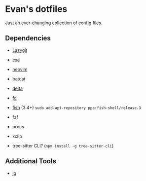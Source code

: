 # Evan's dotfiles

Just an ever-changing collection of config files.

## Dependencies

 - [Lazygit](https://github.com/jesseduffield/lazygit)
 - [exa](https://the.exa.website/#installation)
 - [neovim](https://github.com/neovim/neovim/releases)
 - batcat
 - [delta](https://github.com/dandavison/delta)
 - [fd](https://github.com/sharkdp/fd)
 - [fish](https://fishshell.com/) (3.4+) `sudo add-apt-repository ppa:fish-shell/release-3`
 - fzf
 - procs
 - xclip

 - tree-sitter CLI? (`npm install -g tree-sitter-cli`)

 ## Additional Tools

 - [jq](https://stedolan.github.io/jq/)
